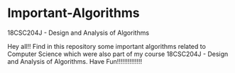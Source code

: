 # Important-Algorithms
18CSC204J - Design and Analysis of Algorithms

Hey all!!
Find in this repository some important algorithms related to Computer Science which were also part of my course 18CSC204J -  Design and Analysis of Algorithms.
Have Fun!!!!!!!!!!!!!!
